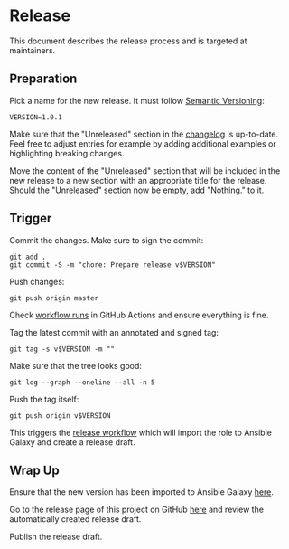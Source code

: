 # Release

This document describes the release process and is targeted at maintainers.

## Preparation

Pick a name for the new release. It must follow
[Semantic Versioning](https://semver.org):

```shell
VERSION=1.0.1
```

Make sure that the "Unreleased" section in the [changelog](CHANGELOG.md) is
up-to-date. Feel free to adjust entries for example by adding additional
examples or highlighting breaking changes.

Move the content of the "Unreleased" section that will be included in the new
release to a new section with an appropriate title for the release. Should the
"Unreleased" section now be empty, add "Nothing." to it.

## Trigger

Commit the changes. Make sure to sign the commit:

```shell
git add .
git commit -S -m "chore: Prepare release v$VERSION"
```

Push changes:

```shell
git push origin master
```

Check
[workflow runs](https://github.com/trallnag/ansible-role-systemd-unit/actions?query=branch%3Amaster)
in GitHub Actions and ensure everything is fine.

Tag the latest commit with an annotated and signed tag:

```shell
git tag -s v$VERSION -m ""
```

Make sure that the tree looks good:

```shell
git log --graph --oneline --all -n 5
```

Push the tag itself:

```shell
git push origin v$VERSION
```

This triggers the
[release workflow](https://github.com/trallnag/ansible-role-systemd-unit/actions/workflows/release.yaml)
which will import the role to Ansible Galaxy and create a release draft.

## Wrap Up

Ensure that the new version has been imported to Ansible Galaxy
[here](https://galaxy.ansible.com/trallnag/systemd_unit).

Go to the release page of this project on GitHub
[here](https://github.com/trallnag/ansible-role-systemd-unit/releases) and
review the automatically created release draft.

Publish the release draft.
